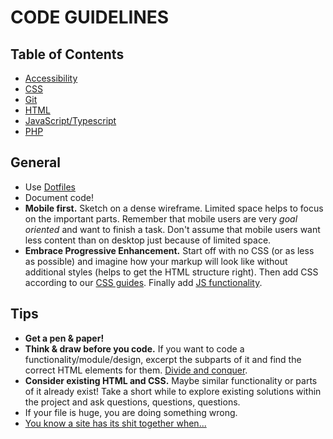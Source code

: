 # CODE GUIDELINES

## Table of Contents
- [Accessibility](https://github.com/Netural/frontend-resources/blob/master/code-guidelines/Accessibility.md)
- [CSS](https://github.com/Netural/frontend-resources/blob/master/code-guidelines/CSS.md)
- [Git](https://github.com/Netural/frontend-resources/blob/master/code-guidelines/Git.md)
- [HTML](https://github.com/Netural/frontend-resources/blob/master/code-guidelines/HTML.md)
- [JavaScript/Typescript](https://github.com/Netural/frontend-resources/blob/master/code-guidelines/JS_TS.md)
- [PHP](https://github.com/Netural/frontend-resources/blob/master/code-guidelines/PHP.md)

## General
- Use [Dotfiles](https://github.com/Netural/frontend-resources/blob/master/dotfiles/README.md)
- Document code!
- **Mobile first.** Sketch on a dense wireframe. Limited space helps to focus on the important parts. Remember that mobile users are very *goal oriented* and want to finish a task. Don't assume that mobile users want less content than on desktop just because of limited space.
- **Embrace Progressive Enhancement.** Start off with no CSS (or as less as possible) and imagine how your markup will look like without additional styles (helps to get the HTML structure right). Then add CSS according to our [CSS guides](https://github.com/Netural/frontend-resources/blob/master/code-guidelines/CSS.md). Finally add [JS functionality](https://github.com/Netural/frontend-resources/blob/master/code-guidelines/JS.md).

## Tips
- **Get a pen & paper!**
- **Think & draw before you code.** If you want to code a functionality/module/design, excerpt the subparts of it and find the correct HTML elements for them. [Divide and conquer](https://en.wikipedia.org/wiki/Divide_and_rule).
- **Consider existing HTML and CSS.** Maybe similar functionality or parts of it already exist! Take a short while to explore existing solutions within the project and ask questions, questions, questions.
- If your file is huge, you are doing something wrong.
- [You know a site has its shit together when...](https://hackernoon.com/you-know-a-site-has-its-shit-together-when-8ee21040d0bc)

